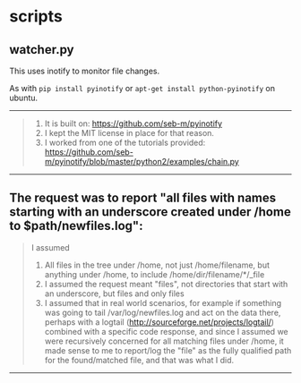 scripts
=======

watcher.py
----------

This uses inotify to monitor file changes.

As with `pip install pyinotify` or `apt-get install python-pyinotify` on ubuntu.

-------------------------------------------------------------------------------
> 1. It is built on:
>	https://github.com/seb-m/pyinotify
> 1. I kept the MIT license in place for that reason.
> 1. I worked from one of the tutorials provided:
>	https://github.com/seb-m/pyinotify/blob/master/python2/examples/chain.py
-------------------------------------------------------------------------------

The request was to report "all files with names starting with an underscore created under /home to $path/newfiles.log":
-------------------------------------------------------------------------------
> I assumed 
> 1. All files in the tree under /home, not just /home/filename, but anything under /home, to include /home/dir/filename/*/_file
> 1. I assumed the request meant "files", not directories that start with an underscore, but files and only files
> 1. I assumed that in real world scenarios, for example if something was going to tail /var/log/newfiles.log and act on the data there, perhaps with a logtail (http://sourceforge.net/projects/logtail/) combined with a specific code response, and since I assumed we were recursively concerned for all matching files under /home, it made sense to me to report/log the "file" as the fully qualified path for the found/matched file, and that was what I did.
-------------------------------------------------------------------------------

